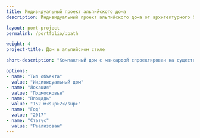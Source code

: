 ```yaml
---
title: Индивидуальный проект альпийского дома
description: Индивидуальный проект альпийского дома от архитектурного бюро А510. Индивидуальное проектирование на заказ.

layout: port-project
permalink: /portfolio/:path

weight: 4
project-title: Дом в альпийском стиле

short-description: "Компактный дом с мансардой спроектирован на существующей плите фундамента на узком вытянутом участке. Экономичный, простой в строительстве и вместительный дом для большой семьи."

options:
- name: "Тип объекта"
  value: "Индивидуальный дом"
- name: "Локация"
  value: "Подмосковье"
- name: "Площадь"
  value: "152 м<sup>2</sup>"
- name: "Год"
  value: "2017"
- name: "Статус"
  value: "Реализован"
---
```

